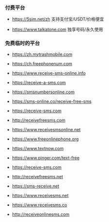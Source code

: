 ### 付费平台

- https://5sim.net/zh  支持支付宝/USDT/价格便宜

- https://www.talkatone.com 独享号码/永久使用


### 免费临时的平台

- https://zh.mytrashmobile.com

- https://ch.freephonenum.com

- https://www.receive-sms-online.info

- https://receive-a-sms.com

- https://smsnumbersonline.com

- https://sms-online.co/receive-free-sms

- https://receive-sms.com

- http://receivefreesms.com

- https://www.receivesmsonline.net

- https://www.freeonlinephone.org

- https://www.textnow.com

- https://www.pinger.com/text-free

- https://receive-sms.com

- http://receivefreesms.net

- https://sms-receive.net

- https://www.receivesms.net

- https://www.receivesms.co

- http://receiveonlinesms.com